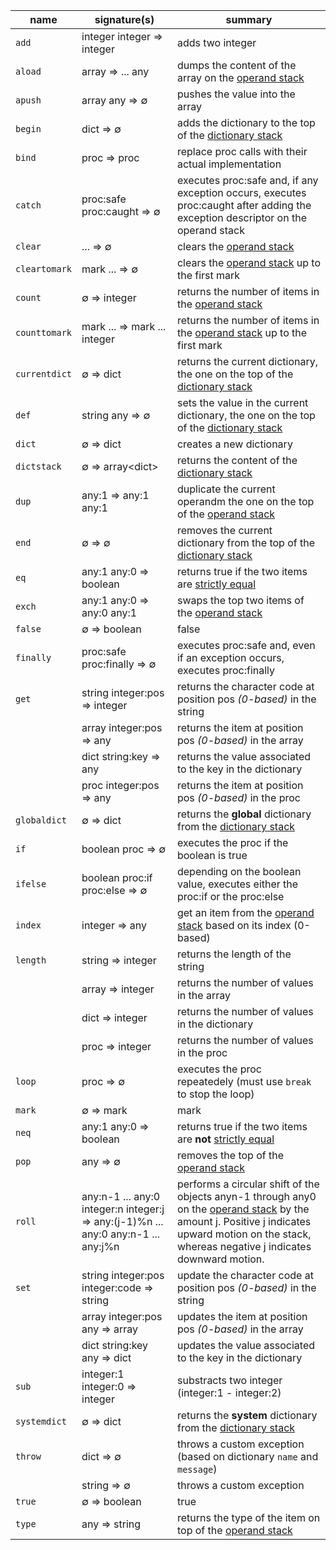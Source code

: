 | **name** | **signature(s)** | **summary** |
|---|---|---|
| `add` | integer integer ⇒ integer | adds two integer |
| `aload` | array ⇒ ... any | dumps the content of the array on the [operand stack][operand stack] |
| `apush` | array any ⇒ ∅ | pushes the value into the array |
| `begin` | dict ⇒ ∅ | adds the dictionary to the top of the [dictionary stack][dictionary stack] |
| `bind` | proc ⇒ proc | replace proc calls with their actual implementation |
| `catch` | proc:safe proc:caught ⇒ ∅ | executes proc:safe and, if any exception occurs, executes proc:caught after adding the exception descriptor on the operand stack |
| `clear` | ... ⇒ ∅ | clears the [operand stack][operand stack] |
| `cleartomark` | mark ... ⇒ ∅ | clears the [operand stack][operand stack] up to the first mark |
| `count` | ∅ ⇒ integer | returns the number of items in the [operand stack][operand stack] |
| `counttomark` | mark ... ⇒ mark ... integer | returns the number of items in the [operand stack][operand stack] up to the first mark |
| `currentdict` | ∅ ⇒ dict | returns the current dictionary, the one on the top of the [dictionary stack][dictionary stack] |
| `def` | string any ⇒ ∅ | sets the value in the current dictionary, the one on the top of the [dictionary stack][dictionary stack] |
| `dict` | ∅ ⇒ dict | creates a new dictionary |
| `dictstack` | ∅ ⇒ array&lt;dict&gt; | returns the content of the [dictionary stack][dictionary stack] |
| `dup` | any:1 ⇒ any:1 any:1 | duplicate the current operandm the one on the top of the [operand stack][operand stack] |
| `end` | ∅ ⇒ ∅ | removes the current dictionary from the top of the [dictionary stack][dictionary stack] |
| `eq` | any:1 any:0 ⇒ boolean | returns true if the two items are [strictly equal][strict comparison] |
| `exch` | any:1 any:0 ⇒ any:0 any:1 | swaps the top two items of the [operand stack][operand stack] |
| `false` | ∅ ⇒ boolean | false |
| `finally` | proc:safe proc:finally ⇒ ∅ | executes proc:safe and, even if an exception occurs, executes proc:finally |
| `get` | string integer:pos ⇒ integer | returns the character code at position pos _(0-based)_ in the string |
|  | array integer:pos ⇒ any | returns the item at position pos _(0-based)_ in the array |
|  | dict string:key ⇒ any | returns the value associated to the key in the dictionary |
|  | proc integer:pos ⇒ any | returns the item at position pos _(0-based)_ in the proc |
| `globaldict` | ∅ ⇒ dict | returns the **global** dictionary from the [dictionary stack][dictionary stack] |
| `if` | boolean proc ⇒ ∅ | executes the proc if the boolean is true |
| `ifelse` | boolean proc:if proc:else ⇒ ∅ | depending on the boolean value, executes either the proc:if or the proc:else |
| `index` | integer ⇒ any | get an item from the [operand stack][operand stack] based on its index (0-based) |
| `length` | string ⇒ integer | returns the length of the string|
|  | array ⇒ integer | returns the number of values in the array |
|  | dict ⇒ integer | returns the number of values in the dictionary |
|  | proc ⇒ integer | returns the number of values in the proc |
| `loop`  | proc ⇒ ∅ | executes the proc repeatedely (must use `break` to stop the loop) |
| `mark`  | ∅ ⇒ mark | mark |
| `neq` | any:1 any:0 ⇒ boolean | returns true if the two items are **not** [strictly equal][strict comparison] |
| `pop`  | any ⇒ ∅ | removes the top of the [operand stack][operand stack] |
| `roll`  | any:n-1 ... any:0 integer:n integer:j ⇒ any:(j-1)%n ... any:0 any:n-1 ... any:j%n | performs a circular shift of the objects anyn-1 through any0 on the [operand stack][operand stack] by the amount j. Positive j indicates upward motion on the stack, whereas negative j indicates downward motion.
| `set` | string integer:pos integer:code ⇒ string | update the character code at position pos _(0-based)_ in the string |
|  | array integer:pos any ⇒ array | updates the item at position pos _(0-based)_ in the array |
|  | dict string:key any ⇒ dict | updates the value associated to the key in the dictionary |
| `sub` | integer:1 integer:0 ⇒ integer | substracts two integer (integer:1 - integer:2) |
| `systemdict` | ∅ ⇒ dict | returns the **system** dictionary from the [dictionary stack][dictionary stack] |
| `throw` | dict => ∅ | throws a custom exception (based on dictionary `name` and `message`) |
|  | string => ∅ | throws a custom exception |
| `true` | ∅ ⇒ boolean | true |
| `type` | any ⇒ string | returns the type of the item on top of the [operand stack][operand stack] |

[dictionary stack]: https://github.com/progbots/engine/blob/main/docs/README.md
[operand stack]: https://github.com/progbots/engine/blob/main/docs/README.md
[strict comparison]: https://github.com/progbots/engine/blob/main/docs/README.md
